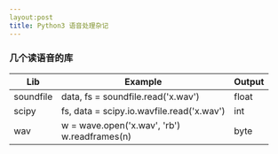 ```yaml
---
layout:post
title: Python3 语音处理杂记
---
```


### 几个读语音的库

| Lib       | Example                                  | Output |
| --------- | ---------------------------------------- | ------ |
| soundfile | data, fs = soundfile.read('x.wav')       | float  |
| scipy     | fs, data = scipy.io.wavfile.read('x.wav') | int    |
| wav       | w = wave.open('x.wav', 'rb')<br>w.readframes(n) | byte   |

